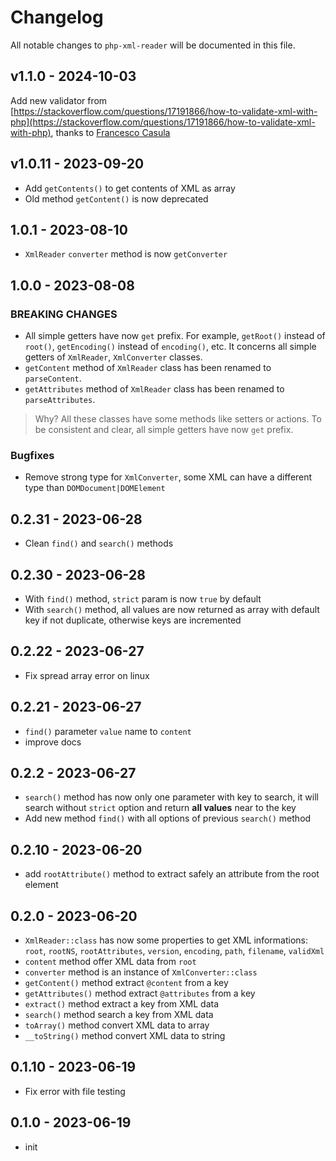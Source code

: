 # Changelog

All notable changes to `php-xml-reader` will be documented in this file.

## v1.1.0 - 2024-10-03

Add new validator from [https://stackoverflow.com/questions/17191866/how-to-validate-xml-with-php](https://stackoverflow.com/questions/17191866/how-to-validate-xml-with-php), thanks to [Francesco Casula](https://stackoverflow.com/users/828366/francesco-casula)

## v1.0.11 - 2023-09-20

- Add `getContents()` to get contents of XML as array
- Old method `getContent()` is now deprecated

## 1.0.1 - 2023-08-10

- `XmlReader` `converter` method is now `getConverter`

## 1.0.0 - 2023-08-08

### BREAKING CHANGES

- All simple getters have now `get` prefix. For example, `getRoot()` instead of `root()`, `getEncoding()` instead of `encoding()`, etc. It concerns all simple getters of `XmlReader`, `XmlConverter` classes.
- `getContent` method of `XmlReader` class has been renamed to `parseContent`.
- `getAttributes` method of `XmlReader` class has been renamed to `parseAttributes`.

> Why?
All these classes have some methods like setters or actions. To be consistent and clear, all simple getters have now `get` prefix.

### Bugfixes

- Remove strong type for `XmlConverter`, some XML can have a different type than `DOMDocument|DOMElement`

## 0.2.31 - 2023-06-28

- Clean `find()` and `search()` methods

## 0.2.30 - 2023-06-28

- With `find()` method, `strict` param is now `true` by default
- With `search()` method, all values are now returned as array with default key if not duplicate, otherwise keys are incremented

## 0.2.22 - 2023-06-27

- Fix spread array error on linux

## 0.2.21 - 2023-06-27

- `find()` parameter `value` name to `content`
- improve docs

## 0.2.2 - 2023-06-27

- `search()` method has now only one parameter with key to search, it will search without `strict` option and return **all values** near to the key
- Add new method `find()` with all options of previous `search()` method

## 0.2.10 - 2023-06-20

- add `rootAttribute()` method to extract safely an attribute from the root element

## 0.2.0 - 2023-06-20

- `XmlReader::class` has now some properties to get XML informations: `root`, `rootNS`, `rootAttributes`, `version`, `encoding`, `path`, `filename`, `validXml`
- `content` method offer XML data from `root`
- `converter` method is an instance of `XmlConverter::class`
- `getContent()` method extract `@content` from a key
- `getAttributes()` method extract `@attributes` from a key
- `extract()` method extract a key from XML data
- `search()` method search a key from XML data
- `toArray()` method convert XML data to array
- `__toString()` method convert XML data to string

## 0.1.10 - 2023-06-19

- Fix error with file testing

## 0.1.0 - 2023-06-19

- init
